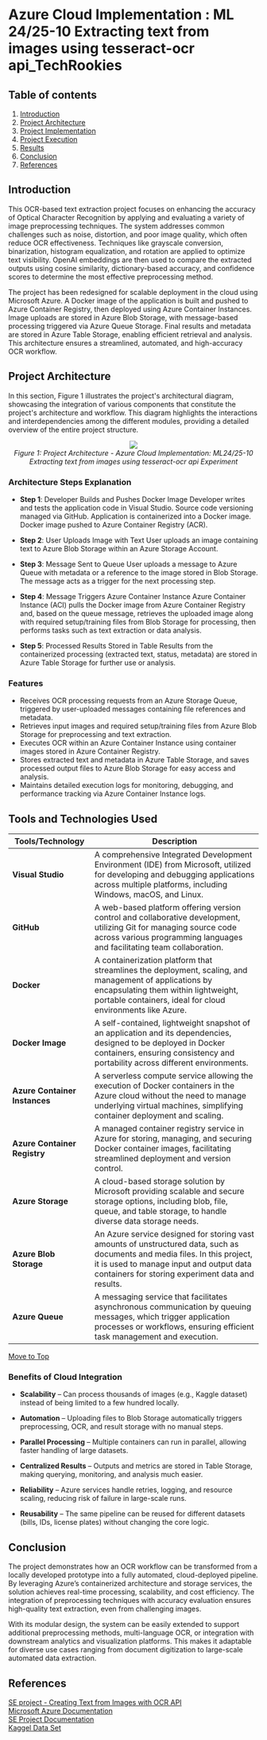 # Azure Cloud Implementation : ML 24/25-10 Extracting text from images using tesseract-ocr api_TechRookies
<a id= "top"></a>

## Table of contents
1. [Introduction](#introduction)
2. [Project Architecture](#project-architecture)
3. [Project Implementation](https://github.com/UniversityOfAppliedSciencesFrankfurt/se-cloud-2024-2025/blob/TechRookies/Source/MyCloudProjectSample/Documentation/Document-md/Project%20Implementation.md)
4. [Project Execution](https://github.com/UniversityOfAppliedSciencesFrankfurt/se-cloud-2024-2025/blob/TechRookies/Source/MyCloudProjectSample/Documentation/Document-md/Project%20%20Execution.md)
5. [Results](https://github.com/UniversityOfAppliedSciencesFrankfurt/se-cloud-2024-2025/blob/TechRookies/Source/MyCloudProjectSample/Documentation/Document-md/Result.md)
6. [Conclusion](#conclusion)
7. [References](#references)

## Introduction 

This OCR-based text extraction project focuses on enhancing the accuracy of Optical Character Recognition by applying and evaluating a variety of image preprocessing techniques. The system addresses common challenges such as noise, distortion, and poor image quality, which often reduce OCR effectiveness. Techniques like grayscale conversion, binarization, histogram equalization, and rotation are applied to optimize text visibility. OpenAI embeddings are then used to compare the extracted outputs using cosine similarity, dictionary-based accuracy, and confidence scores to determine the most effective preprocessing method.

The project has been redesigned for scalable deployment in the cloud using Microsoft Azure. A Docker image of the application is built and pushed to Azure Container Registry, then deployed using Azure Container Instances. Image uploads are stored in Azure Blob Storage, with message-based processing triggered via Azure Queue Storage. Final results and metadata are stored in Azure Table Storage, enabling efficient retrieval and analysis. This architecture ensures a streamlined, automated, and high-accuracy OCR workflow.

## Project Architecture 

In this section, Figure 1 illustrates the project's architectural diagram, showcasing the integration of various components that constitute the project's architecture and workflow. This diagram highlights the interactions and interdependencies among the different modules, providing a detailed overview of the entire project structure.
<p align="center">
  <img src="https://github.com/UniversityOfAppliedSciencesFrankfurt/se-cloud-2024-2025/blob/TechRookies/Source/MyCloudProjectSample/Documentation/Images/Architecture.png">
  <br>
  <em>Figure 1: <i>Project Architecture - Azure Cloud Implementation: ML24/25-10 Extracting text from images using tesseract-ocr api Experiment</i></em>
</p>

### Architecture Steps Explanation

- **Step 1**: Developer Builds and Pushes Docker Image
Developer writes and tests the application code in Visual Studio.
Source code versioning managed via GitHub.
Application is containerized into a Docker image.
Docker image pushed to Azure Container Registry (ACR).

- **Step 2**: User Uploads Image with Text
User uploads an image containing text to Azure Blob Storage within an Azure Storage Account.

- **Step 3**: Message Sent to Queue
User uploads a message to Azure Queue with metadata or a reference to the image stored in Blob Storage.
The message acts as a trigger for the next processing step.

- **Step 4**: Message Triggers Azure Container Instance
Azure Container Instance (ACI) pulls the Docker image from Azure Container Registry and, based on the queue message, retrieves the uploaded image along with required setup/training files from Blob Storage for processing, then performs tasks such as text extraction or data analysis.

- **Step 5**: Processed Results Stored in Table
Results from the containerized processing (extracted text, status, metadata) are stored in Azure Table Storage for further use or analysis.


### Features

- Receives OCR processing requests from an Azure Storage Queue, triggered by user-uploaded messages containing file references and metadata.  
- Retrieves input images and required setup/training files from Azure Blob Storage for preprocessing and text extraction.  
- Executes OCR within an Azure Container Instance using container images stored in Azure Container Registry.  
- Stores extracted text and metadata in Azure Table Storage, and saves processed output files to Azure Blob Storage for easy access and analysis.  
- Maintains detailed execution logs for monitoring, debugging, and performance tracking via Azure Container Instance logs.  

## Tools and Technologies Used

| Tools/Technology                | Description                                                                                                                                                                      |
|---------------------------|----------------------------------------------------------------------------------------------------------------------------------------------------------------------------------|
| **Visual Studio**         | A comprehensive Integrated Development Environment (IDE) from Microsoft, utilized for developing and debugging applications across multiple platforms, including Windows, macOS, and Linux. |
| **GitHub**                | A web-based platform offering version control and collaborative development, utilizing Git for managing source code across various programming languages and facilitating team collaboration. |
| **Docker**                | A containerization platform that streamlines the deployment, scaling, and management of applications by encapsulating them within lightweight, portable containers, ideal for cloud environments like Azure. |
| **Docker Image**          | A self-contained, lightweight snapshot of an application and its dependencies, designed to be deployed in Docker containers, ensuring consistency and portability across different environments. |
| **Azure Container Instances** | A serverless compute service allowing the execution of Docker containers in the Azure cloud without the need to manage underlying virtual machines, simplifying container deployment and scaling. |
| **Azure Container Registry** | A managed container registry service in Azure for storing, managing, and securing Docker container images, facilitating streamlined deployment and version control. |
| **Azure Storage**         | A cloud-based storage solution by Microsoft providing scalable and secure storage options, including blob, file, queue, and table storage, to handle diverse data storage needs. |
| **Azure Blob Storage**    | An Azure service designed for storing vast amounts of unstructured data, such as documents and media files. In this project, it is used to manage input and output data containers for storing experiment data and results. |
| **Azure Queue**           | A messaging service that facilitates asynchronous communication by queuing messages, which trigger application processes or workflows, ensuring efficient task management and execution. |

[Move to Top](#top)

### Benefits of Cloud Integration

- **Scalability** – Can process thousands of images (e.g., Kaggle dataset) instead of being limited to a few hundred locally.

- **Automation** – Uploading files to Blob Storage automatically triggers preprocessing, OCR, and result storage with no manual steps.

- **Parallel Processing** – Multiple containers can run in parallel, allowing faster handling of large datasets.

- **Centralized Results** – Outputs and metrics are stored in Table Storage, making querying, monitoring, and analysis much easier.

- **Reliability** – Azure services handle retries, logging, and resource scaling, reducing risk of failure in large-scale runs.

- **Reusability** – The same pipeline can be reused for different datasets (bills, IDs, license plates) without changing the core logic.

## Conclusion

The project demonstrates how an OCR workflow can be transformed from a locally developed prototype into a fully automated, cloud-deployed pipeline. By leveraging Azure’s containerized architecture and storage services, the solution achieves real-time processing, scalability, and cost efficiency. The integration of preprocessing techniques with accuracy evaluation ensures high-quality text extraction, even from challenging images.

With its modular design, the system can be easily extended to support additional preprocessing methods, multi-language OCR, or integration with downstream analytics and visualization platforms. This makes it adaptable for diverse use cases ranging from document digitization to large-scale automated data extraction.

## References

[SE project - Creating Text from Images with OCR API ](https://github.com/Babz-30/TextExtractionAPI_Team_TechRookies)<br/>
[Microsoft Azure Documentation](https://learn.microsoft.com/en-us/azure/?product=popular)<br/>
[SE Project Documentation](https://github.com/Babz-30/TextExtractionAPI_Team_TechRookies/tree/752ec183f1bf1706b1d577e9dae4dbc71a591909/Documentation)<br/>
[Kaggel Data Set ](https://www.kaggle.com/datasets/robikscube/textocr-text-extraction-from-images-dataset)









